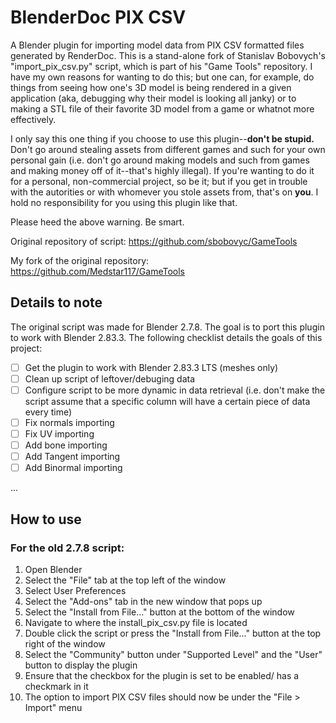 # BlenderDoc PIX CSV
A Blender plugin for importing model data from PIX CSV formatted files generated by RenderDoc. This is a stand-alone fork of Stanislav Bobovych's "import_pix_csv.py" script, which is part of his "Game Tools" repository. I have my own reasons for wanting to do this; but one can, for example, do things from seeing how one's 3D model is being rendered in a given application (aka, debugging why their model is looking all janky) or to making a STL file of their favorite 3D model from a game or whatnot more effectively.

I only say this one thing if you choose to use this plugin--**don't be stupid.** Don't go around stealing assets from different games and such for your own personal gain (i.e. don't go around making models and such from games and making money off of it--that's highly illegal). If you're wanting to do it for a personal, non-commercial project, so be it; but if you get in trouble with the autorities or with whomever you stole assets from, that's on **you**. I hold no responsibility for you using this plugin like that.

Please heed the above warning. Be smart.

Original repository of script: https://github.com/sbobovyc/GameTools

My fork of the original repository: https://github.com/Medstar117/GameTools

## Details to note
The original script was made for Blender 2.7.8. The goal is to port this plugin to work with Blender 2.83.3. The following checklist details the goals of this project:

- [ ] Get the plugin to work with Blender 2.83.3 LTS (meshes only)
- [ ] Clean up script of leftover/debuging data
- [ ] Configure script to be more dynamic in data retrieval (i.e. don't make the script assume that a specific column will have a certain piece of data every time)
- [ ] Fix normals importing
- [ ] Fix UV importing
- [ ] Add bone importing
- [ ] Add Tangent importing
- [ ] Add Binormal importing

...

## How to use

### For the old 2.7.8 script:
1. Open Blender
2. Select the "File" tab at the top left of the window
3. Select User Preferences
4. Select the "Add-ons" tab in the new window that pops up
5. Select the "Install from File..." button at the bottom of the window
6. Navigate to where the install_pix_csv.py file is located
7. Double click the script or press the "Install from File..." button at the top right of the window
8. Select the "Community" button under "Supported Level" and the "User" button to display the plugin
9. Ensure that the checkbox for the plugin is set to be enabled/ has a checkmark in it
10. The option to import PIX CSV files should now be under the "File > Import" menu
